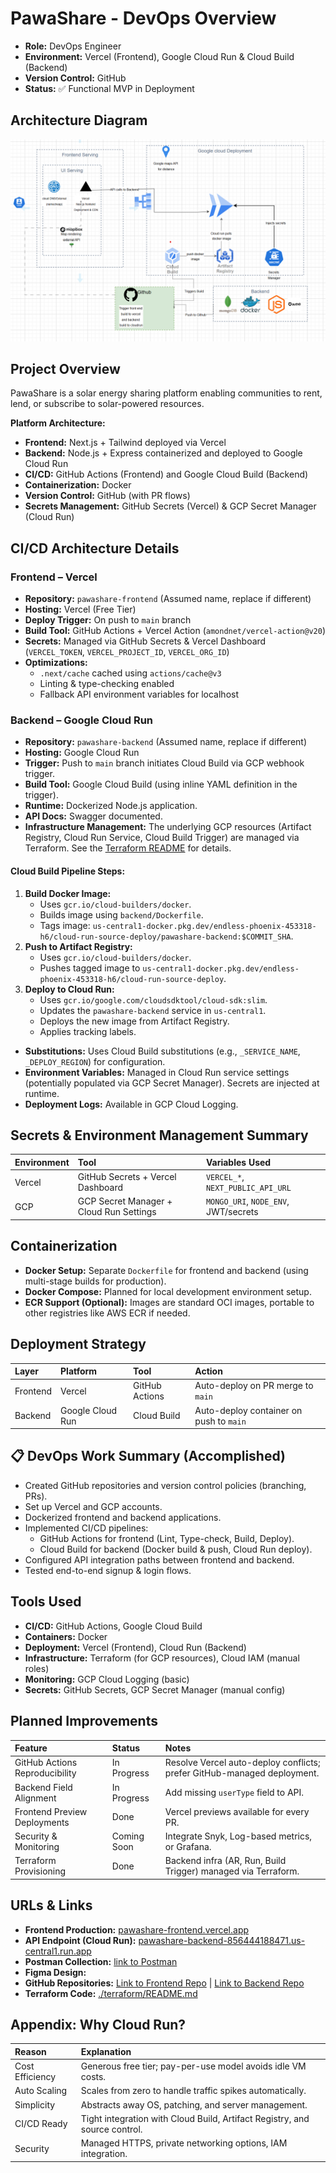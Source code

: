 # PawaShare - DevOps Overview

* **Role:** DevOps Engineer
* **Environment:** Vercel (Frontend), Google Cloud Run & Cloud Build (Backend)
* **Version Control:** GitHub
* **Status:** ✅ Functional MVP in Deployment

##  Architecture Diagram

![Architecture Diagram](./assets/architecture.png)

##  Project Overview

PawaShare is a solar energy sharing platform enabling communities to rent, lend, or subscribe to solar-powered resources.

**Platform Architecture:**

*   **Frontend:** Next.js + Tailwind deployed via Vercel
*   **Backend:** Node.js + Express containerized and deployed to Google Cloud Run
*   **CI/CD:** GitHub Actions (Frontend) and Google Cloud Build (Backend)
*   **Containerization:** Docker
*   **Version Control:** GitHub (with PR flows)
*   **Secrets Management:** GitHub Secrets (Vercel) & GCP Secret Manager (Cloud Run)


##  CI/CD Architecture Details

###  Frontend – Vercel

*   **Repository:** `pawashare-frontend` (Assumed name, replace if different)
*   **Hosting:** Vercel (Free Tier)
*   **Deploy Trigger:** On push to `main` branch
*   **Build Tool:** GitHub Actions + Vercel Action (`amondnet/vercel-action@v20`)
*   **Secrets:** Managed via GitHub Secrets & Vercel Dashboard (`VERCEL_TOKEN`, `VERCEL_PROJECT_ID`, `VERCEL_ORG_ID`)
*   **Optimizations:**
    *   `.next/cache` cached using `actions/cache@v3`
    *   Linting & type-checking enabled
    *   Fallback API environment variables for localhost

###  Backend – Google Cloud Run

*   **Repository:** `pawashare-backend` (Assumed name, replace if different)
*   **Hosting:** Google Cloud Run
*   **Trigger:** Push to `main` branch initiates Cloud Build via GCP webhook trigger.
*   **Build Tool:** Google Cloud Build (using inline YAML definition in the trigger).
*   **Runtime:** Dockerized Node.js application.
*   **API Docs:** Swagger documented.
*   **Infrastructure Management:** The underlying GCP resources (Artifact Registry, Cloud Run Service, Cloud Build Trigger) are managed via Terraform. See the [Terraform README](./terraform/README.md) for details.

#### Cloud Build Pipeline Steps:

1.  **Build Docker Image:**
    *   Uses `gcr.io/cloud-builders/docker`.
    *   Builds image using `backend/Dockerfile`.
    *   Tags image: `us-central1-docker.pkg.dev/endless-phoenix-453318-h6/cloud-run-source-deploy/pawashare-backend:$COMMIT_SHA`.
2.  **Push to Artifact Registry:**
    *   Uses `gcr.io/cloud-builders/docker`.
    *   Pushes tagged image to `us-central1-docker.pkg.dev/endless-phoenix-453318-h6/cloud-run-source-deploy`.
3.  **Deploy to Cloud Run:**
    *   Uses `gcr.io/google.com/cloudsdktool/cloud-sdk:slim`.
    *   Updates the `pawashare-backend` service in `us-central1`.
    *   Deploys the new image from Artifact Registry.
    *   Applies tracking labels.

*   **Substitutions:** Uses Cloud Build substitutions (e.g., `_SERVICE_NAME`, `_DEPLOY_REGION`) for configuration.
*   **Environment Variables:** Managed in Cloud Run service settings (potentially populated via GCP Secret Manager). Secrets are injected at runtime.
*   **Deployment Logs:** Available in GCP Cloud Logging.

##  Secrets & Environment Management Summary

| Environment | Tool                                     | Variables Used                     |
| :---------- | :--------------------------------------- | :--------------------------------- |
| Vercel      | GitHub Secrets + Vercel Dashboard        | `VERCEL_*`, `NEXT_PUBLIC_API_URL`  |
| GCP         | GCP Secret Manager + Cloud Run Settings  | `MONGO_URI`, `NODE_ENV`, JWT/secrets |

##  Containerization

*   **Docker Setup:** Separate `Dockerfile` for frontend and backend (using multi-stage builds for production).
*   **Docker Compose:** Planned for local development environment setup.
*   **ECR Support (Optional):** Images are standard OCI images, portable to other registries like AWS ECR if needed.

##  Deployment Strategy

| Layer    | Platform         | Tool             | Action                             |
| :------- | :--------------- | :--------------- | :--------------------------------- |
| Frontend | Vercel           | GitHub Actions   | Auto-deploy on PR merge to `main`  |
| Backend  | Google Cloud Run | Cloud Build      | Auto-deploy container on push to `main` |

## 📋 DevOps Work Summary (Accomplished)

*   Created GitHub repositories and version control policies (branching, PRs).
*   Set up Vercel and GCP accounts.
*   Dockerized frontend and backend applications.
*   Implemented CI/CD pipelines:
    *   GitHub Actions for frontend (Lint, Type-check, Build, Deploy).
    *   Cloud Build for backend (Docker build & push, Cloud Run deploy).
*   Configured API integration paths between frontend and backend.
*   Tested end-to-end signup & login flows.

##  Tools Used

*   **CI/CD:** GitHub Actions, Google Cloud Build
*   **Containers:** Docker
*   **Deployment:** Vercel (Frontend), Cloud Run (Backend)
*   **Infrastructure:** Terraform (for GCP resources), Cloud IAM (manual roles)
*   **Monitoring:** GCP Cloud Logging (basic)
*   **Secrets:** GitHub Secrets, GCP Secret Manager (manual config)

##  Planned Improvements

| Feature                       | Status      | Notes                                                                 |
| :---------------------------- | :---------- | :-------------------------------------------------------------------- |
| GitHub Actions Reproducibility| In Progress | Resolve Vercel auto-deploy conflicts; prefer GitHub-managed deployment. |
| Backend Field Alignment       | In Progress | Add missing `userType` field to API.                                  |
| Frontend Preview Deployments  | Done        | Vercel previews available for every PR.                               |
| Security & Monitoring         | Coming Soon | Integrate Snyk, Log-based metrics, or Grafana.                        |
| Terraform Provisioning        | Done        | Backend infra (AR, Run, Build Trigger) managed via Terraform.         |

##  URLs & Links

*   **Frontend Production:** [pawashare-frontend.vercel.app](https://pawashare-frontend.vercel.app)
*   **API Endpoint (Cloud Run):** [pawashare-backend-856444188471.us-central1.run.app](https://pawashare-backend-856444188471.us-central1.run.app)
*   **Postman Collection:** [link to Postman](https://pawashare.postman.co/workspace/PAWASHARE-Workspace~9a3c8610-ddeb-4f7f-a9de-15d7b34079f2/collection/38838735-c6ab6cb1-4332-4cf4-bbff-9e63bc0f5e23?action=share&creator=38838735)
*   **Figma Design:** 
*   **GitHub Repositories:** [Link to Frontend Repo](https://github.com/Althub-Team17/pawashare-frontend) | [Link to Backend Repo](https://github.com/Althub-Team17/pawashare-backend)
*   **Terraform Code:** [./terraform/README.md](./terraform/README.md)

## Appendix: Why Cloud Run?

| Reason          | Explanation                                                                 |
| :-------------- | :-------------------------------------------------------------------------- |
| Cost Efficiency | Generous free tier; pay-per-use model avoids idle VM costs.                 |
| Auto Scaling    | Scales from zero to handle traffic spikes automatically.                    |
| Simplicity      | Abstracts away OS, patching, and server management.                         |
| CI/CD Ready     | Tight integration with Cloud Build, Artifact Registry, and source control.  |
| Security        | Managed HTTPS, private networking options, IAM integration.                 |
